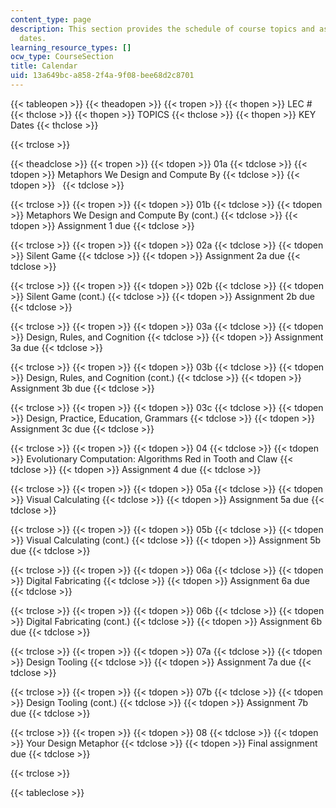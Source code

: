 ```yaml
---
content_type: page
description: This section provides the schedule of course topics and assignment due
  dates.
learning_resource_types: []
ocw_type: CourseSection
title: Calendar
uid: 13a649bc-a858-2f4a-9f08-bee68d2c8701
---
```


{{< tableopen >}}
{{< theadopen >}}
{{< tropen >}}
{{< thopen >}}
LEC #
{{< thclose >}}
{{< thopen >}}
TOPICS
{{< thclose >}}
{{< thopen >}}
KEY Dates
{{< thclose >}}

{{< trclose >}}

{{< theadclose >}}
{{< tropen >}}
{{< tdopen >}}
01a
{{< tdclose >}}
{{< tdopen >}}
Metaphors We Design and Compute By
{{< tdclose >}}
{{< tdopen >}}
 
{{< tdclose >}}

{{< trclose >}}
{{< tropen >}}
{{< tdopen >}}
01b
{{< tdclose >}}
{{< tdopen >}}
Metaphors We Design and Compute By (cont.)
{{< tdclose >}}
{{< tdopen >}}
Assignment 1 due
{{< tdclose >}}

{{< trclose >}}
{{< tropen >}}
{{< tdopen >}}
02a
{{< tdclose >}}
{{< tdopen >}}
Silent Game
{{< tdclose >}}
{{< tdopen >}}
Assignment 2a due
{{< tdclose >}}

{{< trclose >}}
{{< tropen >}}
{{< tdopen >}}
02b
{{< tdclose >}}
{{< tdopen >}}
Silent Game (cont.)
{{< tdclose >}}
{{< tdopen >}}
Assignment 2b due
{{< tdclose >}}

{{< trclose >}}
{{< tropen >}}
{{< tdopen >}}
03a
{{< tdclose >}}
{{< tdopen >}}
Design, Rules, and Cognition
{{< tdclose >}}
{{< tdopen >}}
Assignment 3a due
{{< tdclose >}}

{{< trclose >}}
{{< tropen >}}
{{< tdopen >}}
03b
{{< tdclose >}}
{{< tdopen >}}
Design, Rules, and Cognition (cont.)
{{< tdclose >}}
{{< tdopen >}}
Assignment 3b due
{{< tdclose >}}

{{< trclose >}}
{{< tropen >}}
{{< tdopen >}}
03c
{{< tdclose >}}
{{< tdopen >}}
Design, Practice, Education, Grammars
{{< tdclose >}}
{{< tdopen >}}
Assignment 3c due
{{< tdclose >}}

{{< trclose >}}
{{< tropen >}}
{{< tdopen >}}
04
{{< tdclose >}}
{{< tdopen >}}
Evolutionary Computation: Algorithms Red in Tooth and Claw
{{< tdclose >}}
{{< tdopen >}}
Assignment 4 due
{{< tdclose >}}

{{< trclose >}}
{{< tropen >}}
{{< tdopen >}}
05a
{{< tdclose >}}
{{< tdopen >}}
Visual Calculating
{{< tdclose >}}
{{< tdopen >}}
Assignment 5a due
{{< tdclose >}}

{{< trclose >}}
{{< tropen >}}
{{< tdopen >}}
05b
{{< tdclose >}}
{{< tdopen >}}
Visual Calculating (cont.)
{{< tdclose >}}
{{< tdopen >}}
Assignment 5b due
{{< tdclose >}}

{{< trclose >}}
{{< tropen >}}
{{< tdopen >}}
06a
{{< tdclose >}}
{{< tdopen >}}
Digital Fabricating
{{< tdclose >}}
{{< tdopen >}}
Assignment 6a due
{{< tdclose >}}

{{< trclose >}}
{{< tropen >}}
{{< tdopen >}}
06b
{{< tdclose >}}
{{< tdopen >}}
Digital Fabricating (cont.)
{{< tdclose >}}
{{< tdopen >}}
Assignment 6b due
{{< tdclose >}}

{{< trclose >}}
{{< tropen >}}
{{< tdopen >}}
07a
{{< tdclose >}}
{{< tdopen >}}
Design Tooling
{{< tdclose >}}
{{< tdopen >}}
Assignment 7a due
{{< tdclose >}}

{{< trclose >}}
{{< tropen >}}
{{< tdopen >}}
07b
{{< tdclose >}}
{{< tdopen >}}
Design Tooling (cont.)
{{< tdclose >}}
{{< tdopen >}}
Assignment 7b due
{{< tdclose >}}

{{< trclose >}}
{{< tropen >}}
{{< tdopen >}}
08
{{< tdclose >}}
{{< tdopen >}}
Your Design Metaphor
{{< tdclose >}}
{{< tdopen >}}
Final assignment due
{{< tdclose >}}

{{< trclose >}}

{{< tableclose >}}